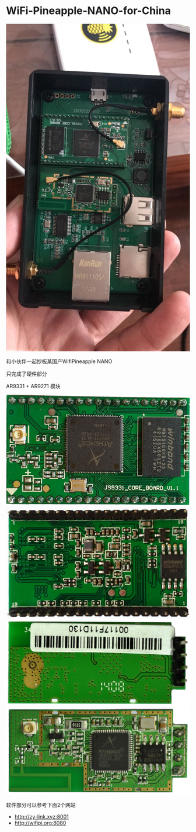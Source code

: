 # WiFi-Pineapple-NANO-for-China
![WiFi-Pineapple-NANO-for-China](/img/20171013100914.jpg)

和小伙伴一起抄板某国产WifiPineapple NANO

只完成了硬件部分

AR9331 + AR9271 模块

![AR9331-1](/img/AR9331-1.jpg)
![AR9331-2](/img/AR9331-2.jpg)
![AR9271-1](/img/AR9271-1.jpg)
![AR9271-2](/img/AR9271-2.jpg)

软件部分可以参考下面2个网站
 - http://zy-link.xyz:8001
 - http://wifipi.org:8080
